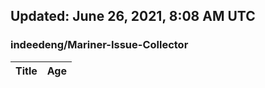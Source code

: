 ## Updated: June 26, 2021, 8:08 AM UTC


### indeedeng/Mariner-Issue-Collector
|**Title**|**Age**|
|:----|:----|